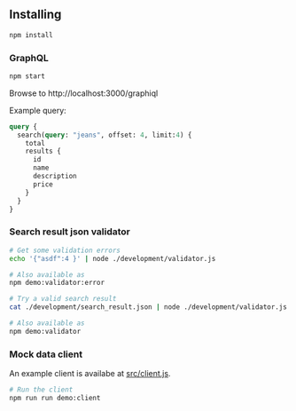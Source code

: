 ## Installing
``` js
npm install
```

### GraphQL
``` js
npm start
```
Browse to http://localhost:3000/graphiql

Example query:
```graphql
query {
  search(query: "jeans", offset: 4, limit:4) {
    total
    results {
      id
      name
      description
      price
    }
  }
}
```

### Search result json validator
```sh
# Get some validation errors
echo '{"asdf":4 }' | node ./development/validator.js

# Also available as
npm demo:validator:error

# Try a valid search result
cat ./development/search_result.json | node ./development/validator.js

# Also available as
npm demo:validator

```

### Mock data client
An example client is availabe at [src/client.js](src/client.js).

```sh
# Run the client
npm run run demo:client
```
